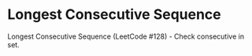 # Longest Consecutive Sequence

Longest Consecutive Sequence (LeetCode #128) - Check consecutive in set.
